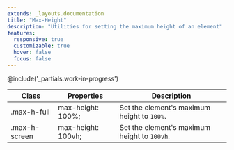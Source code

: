 ```yaml
---
extends: _layouts.documentation
title: "Max-Height"
description: "Utilities for setting the maximum height of an element"
features:
  responsive: true
  customizable: true
  hover: false
  focus: false
---
```


@include('_partials.work-in-progress')

<div class="border-t border-grey-lighter">
    <table class="w-full text-left" style="border-collapse: collapse;">
        <colgroup>
            <col class="w-1/5">
            <col class="w-1/3">
            <col>
        </colgroup>
        <thead>
          <tr>
              <th class="text-sm font-semibold text-grey-darker p-2 bg-grey-lightest">Class</th>
              <th class="text-sm font-semibold text-grey-darker p-2 bg-grey-lightest">Properties</th>
              <th class="text-sm font-semibold text-grey-darker p-2 bg-grey-lightest">Description</th>
          </tr>
        </thead>
        <tbody class="align-baseline">
            <tr>
                <td class="p-2 border-t border-smoke font-mono text-xs text-purple-dark">.max-h-full</td>
                <td class="p-2 border-t border-smoke font-mono text-xs text-blue-dark">max-height: 100%;</td>
                <td class="p-2 border-t border-smoke text-sm text-grey-darker">Set the element's maximum height to <code>100%</code>.</td>
            </tr>
            <tr>
                <td class="p-2 border-t border-smoke-light font-mono text-xs text-purple-dark">.max-h-screen</td>
                <td class="p-2 border-t border-smoke-light font-mono text-xs text-blue-dark">max-height: 100vh;</td>
                <td class="p-2 border-t border-smoke-light text-sm text-grey-darker">Set the element's maximum height to <code>100vh</code>.</td>
            </tr>
        </tbody>
    </table>
</div>


